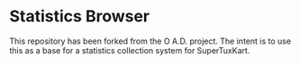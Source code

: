 Statistics Browser
==================

This repository has been forked from the O A.D. project.
The intent is to use this as a base for a statistics collection
system for SuperTuxKart.

